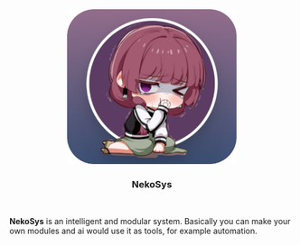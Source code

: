 <div align="center">
  <img alt="logo" src=".github/media/nekosys_logo.png" width="300px">
  <h3><bold>NekoSys</bold></h3>
</div>
</br>

**NekoSys** is an intelligent and modular system. Basically you can make your own modules and ai would use it as tools, for example automation.
